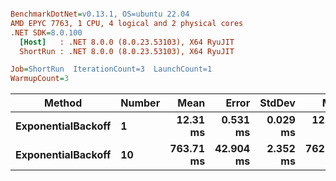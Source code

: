 ``` ini

BenchmarkDotNet=v0.13.1, OS=ubuntu 22.04
AMD EPYC 7763, 1 CPU, 4 logical and 2 physical cores
.NET SDK=8.0.100
  [Host]   : .NET 8.0.0 (8.0.23.53103), X64 RyuJIT
  ShortRun : .NET 8.0.0 (8.0.23.53103), X64 RyuJIT

Job=ShortRun  IterationCount=3  LaunchCount=1  
WarmupCount=3  

```
|             Method | Number |      Mean |     Error |   StdDev |       Min |       Max | Allocated |
|------------------- |------- |----------:|----------:|---------:|----------:|----------:|----------:|
| **ExponentialBackoff** |      **1** |  **12.31 ms** |  **0.531 ms** | **0.029 ms** |  **12.28 ms** |  **12.34 ms** |     **519 B** |
| **ExponentialBackoff** |     **10** | **763.71 ms** | **42.904 ms** | **2.352 ms** | **762.19 ms** | **766.42 ms** |         **-** |
